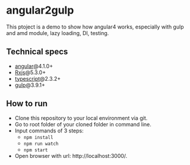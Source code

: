 # angular2gulp
This ptoject is a demo to show how angular4 works, especially with gulp and amd module, lazy loading, DI, testing.<br />
## Technical specs<br />
* [angular](https://github.com/angular/angular)@4.1.0+<br />
* [Rxjs](https://github.com/ReactiveX/rxjs)@5.3.0+<br />
* [typescript](https://github.com/Microsoft/TypeScript)@2.3.2+<br />
* [gulp](https://github.com/gulpjs/gulp)@3.9.1+<br />
## How to run<br />
* Clone this repository to your local environment via git.<br />
* Go to root folder of your cloned folder in command line.<br />
* Input commands of 3 steps:<br />
    * `npm install`<br />
    * `npm run watch`<br />
    * `npm start`<br />
* Open browser with url: http://localhost:3000/.<br />
